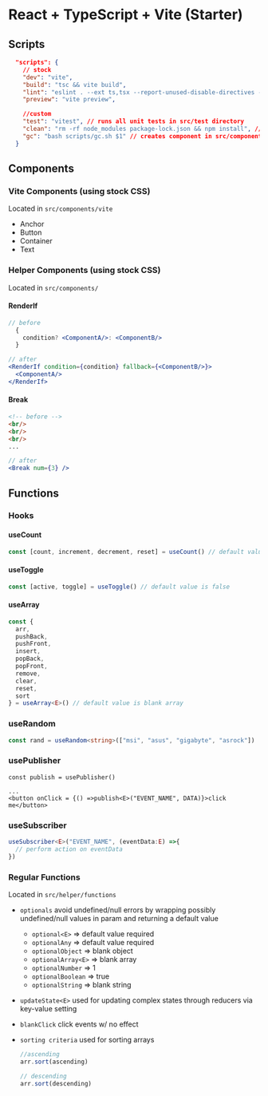 # React + TypeScript + Vite (Starter)

## Scripts

```json
  "scripts": {
    // stock
    "dev": "vite",
    "build": "tsc && vite build",
    "lint": "eslint . --ext ts,tsx --report-unused-disable-directives --max-warnings 0",
    "preview": "vite preview",

    //custom
    "test": "vitest", // runs all unit tests in src/test directory
    "clean": "rm -rf node_modules package-lock.json && npm install", // clean install
    "gc": "bash scripts/gc.sh $1" // creates component in src/components directory
  }
```

## Components 

### Vite Components (using stock CSS)
Located in ``src/components/vite``

- Anchor
- Button
- Container
- Text

### Helper Components (using stock CSS)
Located in ``src/components/``

#### RenderIf
```jsx
// before
  {
    condition? <ComponentA/>: <ComponentB/>
  }
```

```jsx
// after
<RenderIf condition={condition} fallback={<ComponentB/>}>
  <ComponentA/>
</RenderIf>
```

#### Break 

```html
<!-- before -->
<br/>
<br/>
<br/>
...
```

```jsx
// after
<Break num={3} />
```
## Functions

### Hooks

#### useCount
```ts
const [count, increment, decrement, reset] = useCount() // default value is 0
```

#### useToggle
```ts
const [active, toggle] = useToggle() // default value is false
```

#### useArray
```ts
const {
  arr,
  pushBack,
  pushFront,
  insert, 
  popBack,
  popFront,
  remove,
  clear,
  reset,
  sort
} = useArray<E>() // default value is blank array
```

### useRandom

```ts
const rand = useRandom<string>(["msi", "asus", "gigabyte", "asrock"])
```


### usePublisher

```tsx
const publish = usePublisher()

...
<button onClick = {() =>publish<E>("EVENT_NAME", DATA)}>click me</button>

```

### useSubscriber

```ts
useSubscriber<E>("EVENT_NAME", (eventData:E) =>{
  // perform action on eventData
})

```

### Regular Functions
Located in ``src/helper/functions``

- ``optionals`` avoid undefined/null errors by wrapping possibly undefined/null values in param and returning a default value
  
  - ``optional<E>`` => default value required
  - ``optionalAny`` => default value required
  - ``optionalObject`` => blank object
  - ``optionalArray<E>`` => blank array
  - ``optionalNumber`` => 1
  - ``optionalBoolean`` => true
  - ``optionalString`` => blank string

- ``updateState<E>`` used for updating complex states through reducers via key-value setting

- ``blankClick`` click events w/ no effect

- ``sorting criteria`` used for sorting arrays

  
  ```ts
  //ascending
  arr.sort(ascending)

  // descending
  arr.sort(descending)
  ```

  
